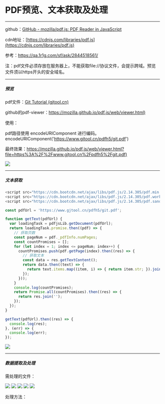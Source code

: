 # PDF预览、文本获取及处理

---

github：[GitHub - mozilla/pdf.js: PDF Reader in JavaScript](https://github.com/mozilla/pdf.js)

cdn地址：[https://cdnjs.com/libraries/pdf.js](https://cdnjs.com/libraries/pdf.js)

参考：https://qa.1r1g.com/sf/ask/2844518561/

注：pdf文件必须存放在服务器上，不能获取file://协议文件，会提示跨域。预览文件须以https开头的安全域名。

---

##### 预览

pdf文件：[Git Tutorial (gjtool.cn)](https://www.gjtool.cn/pdfh5/git.pdf)

github的pdf-viewer：[https://mozilla.github.io/pdf.js/web/viewer.html)](https://mozilla.github.io/pdf.js/web/viewer.html)

使用：

pdf路径使用 encodeURIComponent 进行编码。encodeURIComponent('https://www.gjtool.cn/pdfh5/git.pdf')

最终效果：[https://mozilla.github.io/pdf.js/web/viewer.html?file=https%3A%2F%2Fwww.gjtool.cn%2Fpdfh5%2Fgit.pdf)](https://mozilla.github.io/pdf.js/web/viewer.html?file=https%3A%2F%2Fwww.gjtool.cn%2Fpdfh5%2Fgit.pdf)

![](http://markdown.rossai.cn/data/image/2022/09/19/74827_qiqp_7228.png)

---

##### 文本获取

```js
<script src="https://cdn.bootcdn.net/ajax/libs/pdf.js/2.14.305/pdf.min.js"></script>
<script src="https://cdn.bootcdn.net/ajax/libs/pdf.js/2.14.305/pdf.worker.min.js"></script>
<script src="https://cdn.bootcdn.net/ajax/libs/pdf.js/2.14.305/pdf.sandbox.min.js"></script>

const pdfUrl = 'https://www.gjtool.cn/pdfh5/git.pdf';

function getText(pdfUrl) {
  var loadingTask = pdfjsLib.getDocument(pdfUrl);
  return loadingTask.promise.then((pdf) => {
    // 获取页数
    const pageNum = pdf._pdfInfo.numPages;
    const countPromises = [];
    for (let index = 1; index <= pageNum; index++) {
      countPromises.push(pdf.getPage(index).then((res) => {
        // 获取文本
        const data = res.getTextContent();
        return data.then((text) => {
          return text.items.map((item, i) => { return item.str; }).join(``);
        });
      }));
    }
    console.log(countPromises);
    return Promise.all(countPromises).then((res) => {
      return res.join('');
    });
  });
}

getText(pdfUrl).then((res) => {
  console.log(res);
}, (err) => {
  console.log(err);
});
```

<img src="http://markdown.rossai.cn/data/image/2022/09/19/74984_yix3_2054.png"  />

---

##### 数据提取及处理

需处理的文件：

![](http://markdown.rossai.cn/data/image/2022/09/19/76002_seum_6730.png)
![](http://markdown.rossai.cn/data/image/2022/09/19/76002_rdeo_4025.png)
![](http://markdown.rossai.cn/data/image/2022/09/19/76002_bkh7_4771.png)
![](http://markdown.rossai.cn/data/image/2022/09/19/76002_tde2_3597.png)
![](http://markdown.rossai.cn/data/image/2022/09/19/76003_eqoo_2390.png)

处理方法：

```js
```



